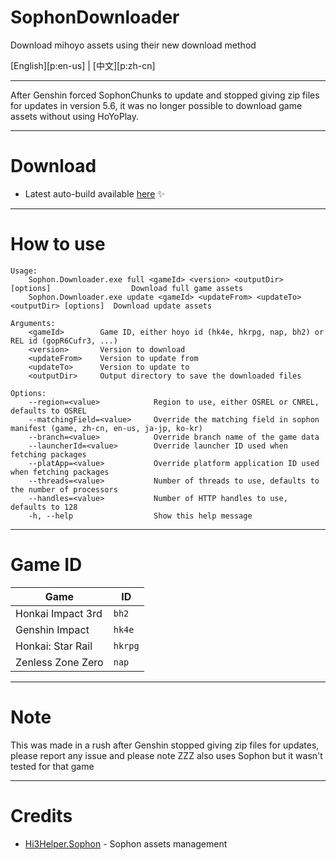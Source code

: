 # SophonDownloader
Download mihoyo assets using their new download method

[English][p:en-us] | [中文][p:zh-cn]

---

After Genshin forced SophonChunks to update and stopped giving zip files for updates in version 5.6, it was no longer possible to download game assets without using HoYoPlay.

---

# Download

* Latest auto-build available [here](https://nightly.link/Escartem/SophonDownloader/workflows/build/master/Sophon.Downloader.zip) ✨

---

# How to use
```
Usage:
    Sophon.Downloader.exe full <gameId> <version> <outputDir> [options]                  Download full game assets
    Sophon.Downloader.exe update <gameId> <updateFrom> <updateTo> <outputDir> [options]  Download update assets

Arguments:
    <gameId>        Game ID, either hoyo id (hk4e, hkrpg, nap, bh2) or REL id (gopR6Cufr3, ...)
    <version>       Version to download
    <updateFrom>    Version to update from
    <updateTo>      Version to update to
    <outputDir>     Output directory to save the downloaded files

Options:
    --region=<value>            Region to use, either OSREL or CNREL, defaults to OSREL
    --matchingField=<value>     Override the matching field in sophon manifest (game, zh-cn, en-us, ja-jp, ko-kr)
    --branch=<value>            Override branch name of the game data
    --launcherId=<value>        Override launcher ID used when fetching packages
    --platApp=<value>           Override platform application ID used when fetching packages
    --threads=<value>           Number of threads to use, defaults to the number of processors
    --handles=<value>           Number of HTTP handles to use, defaults to 128
    -h, --help                  Show this help message
```

---

# Game ID

| Game | ID |
| - | - |
| Honkai Impact 3rd | `bh2` |
| Genshin Impact | `hk4e` |
| Honkai: Star Rail | `hkrpg` |
| Zenless Zone Zero | `nap` |

---

# Note

This was made in a rush after Genshin stopped giving zip files for updates, please report any issue and please note ZZZ also uses Sophon but it wasn't tested for that game

---

# Credits

- [Hi3Helper.Sophon](https://github.com/CollapseLauncher/Hi3Helper.Sophon) - Sophon assets management
